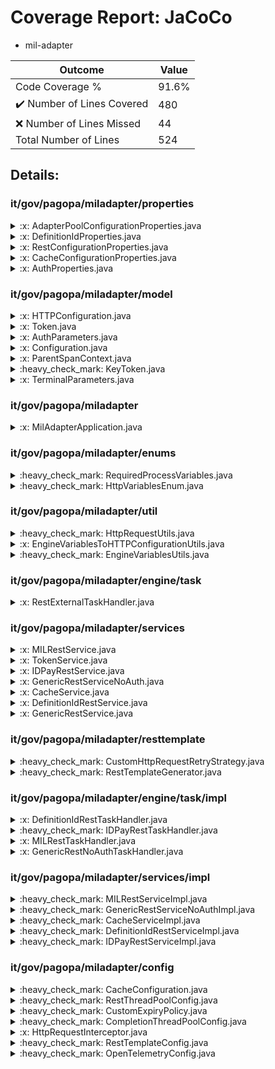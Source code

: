 
# Coverage Report: JaCoCo

* mil-adapter
      
      
| Outcome                 | Value                                                               |
|-------------------------|---------------------------------------------------------------------|
| Code Coverage %         | 91.6%               |
| :heavy_check_mark: Number of Lines Covered | 480    |
| :x: Number of Lines Missed  | 44     |
| Total Number of Lines   | 524     |


## Details:

    
### it/gov/pagopa/miladapter/properties

<details>
    <summary>
:x: AdapterPoolConfigurationProperties.java
    </summary>

        
</details>

    

<details>
    <summary>
:x: DefinitionIdProperties.java
    </summary>

        
</details>

    

<details>
    <summary>
:x: RestConfigurationProperties.java
    </summary>

        
</details>

    

<details>
    <summary>
:x: CacheConfigurationProperties.java
    </summary>

        
</details>

    

<details>
    <summary>
:x: AuthProperties.java
    </summary>

        
</details>

    
### it/gov/pagopa/miladapter/model

<details>
    <summary>
:x: HTTPConfiguration.java
    </summary>

        
</details>

    

<details>
    <summary>
:x: Token.java
    </summary>

        
</details>

    

<details>
    <summary>
:x: AuthParameters.java
    </summary>

        
</details>

    

<details>
    <summary>
:x: Configuration.java
    </summary>

        
</details>

    

<details>
    <summary>
:x: ParentSpanContext.java
    </summary>

        
#### Lines Missed:
        
</details>

    

<details>
    <summary>
:heavy_check_mark: KeyToken.java
    </summary>

        
#### All Lines Covered!
        
</details>

    

<details>
    <summary>
:x: TerminalParameters.java
    </summary>

        
</details>

    
### it/gov/pagopa/miladapter

<details>
    <summary>
:x: MilAdapterApplication.java
    </summary>

        
#### Lines Missed:
        
- Line #17
```
    }
```
</details>

    
### it/gov/pagopa/miladapter/enums

<details>
    <summary>
:heavy_check_mark: RequiredProcessVariables.java
    </summary>

        
#### All Lines Covered!
        
</details>

    

<details>
    <summary>
:heavy_check_mark: HttpVariablesEnum.java
    </summary>

        
#### All Lines Covered!
        
</details>

    
### it/gov/pagopa/miladapter/util

<details>
    <summary>
:heavy_check_mark: HttpRequestUtils.java
    </summary>

        
#### All Lines Covered!
        
</details>

    

<details>
    <summary>
:x: EngineVariablesToHTTPConfigurationUtils.java
    </summary>

        
#### Lines Missed:
        
</details>

    

<details>
    <summary>
:heavy_check_mark: EngineVariablesUtils.java
    </summary>

        
#### All Lines Covered!
        
</details>

    
### it/gov/pagopa/miladapter/engine/task

<details>
    <summary>
:x: RestExternalTaskHandler.java
    </summary>

        
#### Lines Missed:
        
- Line #45
```
                    }, complPoolExecutor);
```
</details>

    
### it/gov/pagopa/miladapter/services

<details>
    <summary>
:x: MILRestService.java
    </summary>

        
</details>

    

<details>
    <summary>
:x: TokenService.java
    </summary>

        
#### Lines Missed:
        
</details>

    

<details>
    <summary>
:x: IDPayRestService.java
    </summary>

        
</details>

    

<details>
    <summary>
:x: GenericRestServiceNoAuth.java
    </summary>

        
</details>

    

<details>
    <summary>
:x: CacheService.java
    </summary>

        
</details>

    

<details>
    <summary>
:x: DefinitionIdRestService.java
    </summary>

        
</details>

    

<details>
    <summary>
:x: GenericRestService.java
    </summary>

        
#### Lines Missed:
        
- Line #54
```
                } catch (InterruptedException e) {
```
- Line #69
```
        } catch (HttpClientErrorException | HttpServerErrorException e) {
```
- Line #77
```
        }
```
- Line #128
```
            } catch (JsonProcessingException e) {
```
- Line #130
```
            }
```
</details>

    
### it/gov/pagopa/miladapter/resttemplate

<details>
    <summary>
:heavy_check_mark: CustomHttpRequestRetryStrategy.java
    </summary>

        
#### All Lines Covered!
        
</details>

    

<details>
    <summary>
:heavy_check_mark: RestTemplateGenerator.java
    </summary>

        
#### All Lines Covered!
        
</details>

    
### it/gov/pagopa/miladapter/engine/task/impl

<details>
    <summary>
:x: DefinitionIdRestTaskHandler.java
    </summary>

        
#### Lines Missed:
        
</details>

    

<details>
    <summary>
:heavy_check_mark: IDPayRestTaskHandler.java
    </summary>

        
#### All Lines Covered!
        
</details>

    

<details>
    <summary>
:x: MILRestTaskHandler.java
    </summary>

        
#### Lines Missed:
        
</details>

    

<details>
    <summary>
:x: GenericRestNoAuthTaskHandler.java
    </summary>

        
#### Lines Missed:
        
</details>

    
### it/gov/pagopa/miladapter/services/impl

<details>
    <summary>
:heavy_check_mark: MILRestServiceImpl.java
    </summary>

        
#### All Lines Covered!
        
</details>

    

<details>
    <summary>
:heavy_check_mark: GenericRestServiceNoAuthImpl.java
    </summary>

        
#### All Lines Covered!
        
</details>

    

<details>
    <summary>
:heavy_check_mark: CacheServiceImpl.java
    </summary>

        
#### All Lines Covered!
        
</details>

    

<details>
    <summary>
:heavy_check_mark: DefinitionIdRestServiceImpl.java
    </summary>

        
#### All Lines Covered!
        
</details>

    

<details>
    <summary>
:heavy_check_mark: IDPayRestServiceImpl.java
    </summary>

        
#### All Lines Covered!
        
</details>

    
### it/gov/pagopa/miladapter/config

<details>
    <summary>
:heavy_check_mark: CacheConfiguration.java
    </summary>

        
#### All Lines Covered!
        
</details>

    

<details>
    <summary>
:heavy_check_mark: RestThreadPoolConfig.java
    </summary>

        
#### All Lines Covered!
        
</details>

    

<details>
    <summary>
:heavy_check_mark: CustomExpiryPolicy.java
    </summary>

        
#### All Lines Covered!
        
</details>

    

<details>
    <summary>
:heavy_check_mark: CompletionThreadPoolConfig.java
    </summary>

        
#### All Lines Covered!
        
</details>

    

<details>
    <summary>
:x: HttpRequestInterceptor.java
    </summary>

        
#### Lines Missed:
        
- Line #82
```
        }
```
</details>

    

<details>
    <summary>
:heavy_check_mark: RestTemplateConfig.java
    </summary>

        
#### All Lines Covered!
        
</details>

    

<details>
    <summary>
:heavy_check_mark: OpenTelemetryConfig.java
    </summary>

        
#### All Lines Covered!
        
</details>

    
